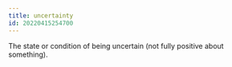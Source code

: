 ```yaml
---
title: uncertainty
id: 20220415254700
---
```


The state or condition of being uncertain (not fully positive about something).
